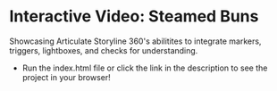 # Interactive Video: Steamed Buns
 Showcasing Articulate Storyline 360's abilitites to integrate markers, triggers, lightboxes, and checks for understanding.
- Run the index.html file or click the link in the description to see the project in your browser!
